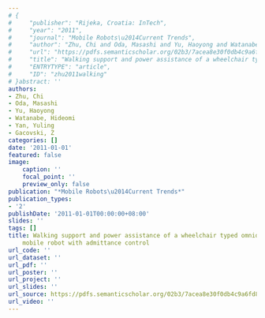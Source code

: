 ```yaml
---
# {
#     "publisher": "Rijeka, Croatia: InTech",
#     "year": "2011",
#     "journal": "Mobile Robots\u2014Current Trends",
#     "author": "Zhu, Chi and Oda, Masashi and Yu, Haoyong and Watanabe, Hideomi and Yan, Yuling and Gacovski, Z",
#     "url": "https://pdfs.semanticscholar.org/02b3/7acea8e30f0db4c9a6fd81bebe412753f9d7.pdf",
#     "title": "Walking support and power assistance of a wheelchair typed omnidirectional mobile robot with admittance control",
#     "ENTRYTYPE": "article",
#     "ID": "zhu2011walking"
# }abstract: ''
authors:
- Zhu, Chi
- Oda, Masashi
- Yu, Haoyong
- Watanabe, Hideomi
- Yan, Yuling
- Gacovski, Z
categories: []
date: '2011-01-01'
featured: false
image:
    caption: ''
    focal_point: ''
    preview_only: false
publication: "*Mobile Robots\u2014Current Trends*"
publication_types:
- '2'
publishDate: '2011-01-01T00:00:00+08:00'
slides: ''
tags: []
title: Walking support and power assistance of a wheelchair typed omnidirectional
    mobile robot with admittance control
url_code: ''
url_dataset: ''
url_pdf: ''
url_poster: ''
url_project: ''
url_slides: ''
url_source: https://pdfs.semanticscholar.org/02b3/7acea8e30f0db4c9a6fd81bebe412753f9d7.pdf
url_video: ''
---
```

